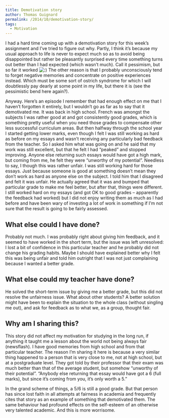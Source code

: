 ```yaml
---
title: Demotivation story
author: Thomas Guignard
permalink: /2014/10/demotivation-story/
tags:
  - Motivation
---
```

I had a hard time coming up with a demotivation story for this week&#8217;s assignment and I&#8217;ve tried to figure out why. Partly, I think it&#8217;s because my usual approach to life is never to expect much so as to avoid being disappointed but rather be pleasantly surprised every time something turns out better than I had expected (which wasn&#8217;t much). Call it pessimism, but so far it worked <img src="http://localhost:8080/wp-includes/images/smilies/icon_smile.gif" alt=":)" class="wp-smiley" /> The other reason is that I probably unconsciously tend to forget negative memories and concentrate on positive experiences instead. Which must be some sort of ostrich syndrome for which I will doubtlessly pay dearly at some point in my life, but there it is (see the pessimistic bend here again?).

Anyway. Here&#8217;s an episode I remember that had enough effect on me that I haven&#8217;t forgotten it entirely, but I wouldn&#8217;t go as far as to say that it demotivated me. It was back in high school. French was amongst the subjects I was rather good at and got consistently good grades, which is something pretty useful when you need those grades to compensate other less successful curriculum areas. But then halfway through the school year I started getting lower marks, even though I felt I was still working as hard as before on my essays and wasn&#8217;t receiving any particularly bad feedback from the teacher. So I asked him what was going on and he said that my work was still excellent, but that he felt I had &#8220;peaked&#8221; and stopped improving. Anyone else returning such essays would have got a high mark, but coming from me, he felt they were &#8220;unworthy of my potential&#8221;. Needless to say, I though this was rather unfair. I was still working hard for those essays. Just because someone is good at something doesn&#8217;t mean they don&#8217;t work as hard as anyone else on the subject. I told him that I disagreed and felt it was unfair. He actually agreed that it was and bumped that particular grade to make me feel better, but after that, things were different. I still worked hard on my essays (and got OK to good grades &#8211; apparently the feedback had worked) but I did not enjoy writing them as much as I had before and have been wary of investing a lot of work in something if I&#8217;m not sure that the result is going to be fairly assessed.

## What else could I have done?

Probably not much. I was probably right about giving him feedback, and it seemed to have worked in the short term, but the issue was left unresolved: I lost a bit of confidence in this particular teacher and he probably did not change his grading habits. Maybe I should have explained better why I felt this was being unfair and told him outright that I was not just complaining because I wanted a better grade.

## What else could my teacher have done?

He solved the short-term issue by giving me a better grade, but this did not resolve the unfairness issue. What about other students? A better solution might have been to explain the situation to the whole class (without singling me out), and ask for feedback as to what we, as a group, thought fair.

## Why am I sharing this?

This story did not affect my motivation for studying in the long run, if anything it taught me a lesson about the world not being always fair (newsflash). I have good memories from high school and from that particular teacher. The reason I&#8217;m sharing it here is because a very similar thing happened to a person that is very close to me, not at high school, but at a postgraduate level. They got told by their professor that their exam was much better than that of the average student, but somehow &#8220;unworthy of their potential&#8221;. &#8220;Anybody else returning that essay would have got a 6 (full marks), but since it&#8217;s coming from you, it&#8217;s only worth a 5.&#8221;

In the grand scheme of things, a 5/6 is still a good grade. But that person has since lost faith in all attempts at fairness in academia and frequently cites that story as an example of something that demotivated them. The same behaviour had profound effects on the self-esteem of an otherwise very talented academic. And this is more worrisome.

&nbsp;
